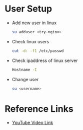 # User Setup

- Add new user in linux

    ```bash
    su adduser <try-nginx>
    ```

- Check linux users

    ```bash
    cut -d: -f1 /etc/passwd
    ```

- Check ipaddress of linux server

    ```bash
    Hostname -I
    ```

- Change user

    ```bash
    su <username>
    ```

# Reference Links 

- [YouTube Video Link](https://youtu.be/cTnpDiHFBEg?si=pJ3D21dnnO6-jmfH)
